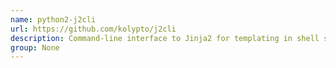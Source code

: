 ```yaml
---
name: python2-j2cli
url: https://github.com/kolypto/j2cli
description: Command-line interface to Jinja2 for templating in shell scripts.
group: None
---
```


